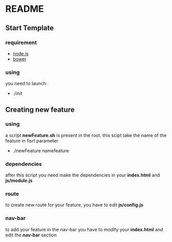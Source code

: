 # README

## Start Template
### requirement

- [node.js](https://nodejs.org/)
- [bower](http://bower.io/)

### using

you need to launch:
- ./init

## Creating new feature
### using

a script **newFeature.sh** is present in the root. this scipt take the name of the feature in fisrt parameter
- ./newFeature namefeature

### dependencies

after this script you need make the dependencies in your **index.html** and **js/module.js**

### route

to create new route for your feature, you have to edit **js/config.js**

### nav-bar

to add your feature in the nav-bar you have to modify your **index.html** and edit the **nav-bar** section
